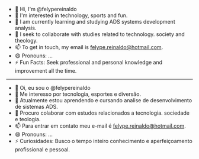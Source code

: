 - 👋 Hi, I'm @felypereinaldo
- 👀 I'm interested in technology, sports and fun.
- 🌱 I am currently learning and studying ADS systems development analysis.
- 💞️ I seek to collaborate with studies related to technology. society and theology.
- 📫 To get in touch, my email is felype.reinaldo@hotmail.com.
- 😄 Pronouns: ...
- ⚡ Fun Facts: Seek professional and personal knowledge and improvement all the time.
----------------------------------------------------------------------------------------------------------------------
- 👋 Oi, eu sou o @felypereinaldo
- 👀 Me interesso por tecnologia, esportes e diversão.
- 🌱 Atualmente estou aprendendo e cursando analise de desenvolvimento de sistemas ADS.
- 💞️ Procuro colaborar com estudos relacionados a tecnologia. sociedade e teologia.
- 📫 Para entrar em contato meu e-mail é felype.reinaldo@hotmail.com.
- 😄 Pronouns: ...
- ⚡ Curiosidades: Busco o tempo inteiro conhecimento e aperfeiçoamento profissional e pessoal.
<!---
felypereinaldo/felypereinaldo is a ✨ special ✨ repository because its `README.md` (this file) appears on your GitHub profile.
You can click the Preview link to take a look at your changes.
--->

